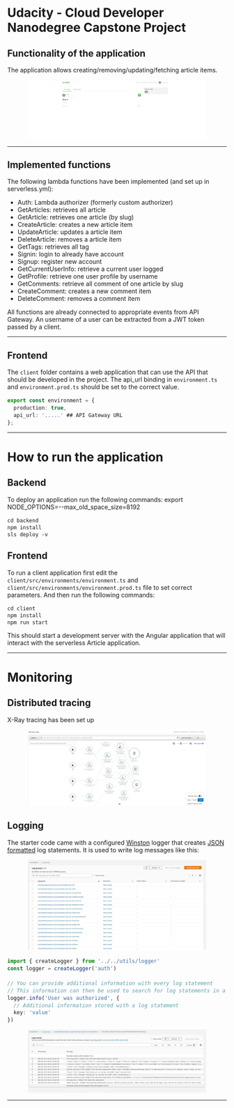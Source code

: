 # Udacity - Cloud Developer Nanodegree Capstone Project

## Functionality of the application

The application allows creating/removing/updating/fetching article items.

<div align="center">
  <img src="./screenshots/application.jpg" alt="App" style="zoom:40%;" />
</div>

***

## Implemented functions

The following lambda functions have been implemented (and set up in serverless.yml):
- Auth: Lambda authorizer (formerly custom authorizer)
- GetArticles: retrieves all article
- GetArticle: retrieves one article (by slug)
- CreateArticle: creates a new article item
- UpdateArticle: updates a article item
- DeleteArticle: removes a article item
- GetTags: retrieves all tag
- Signin: login to already have account
- Signup: register new account
- GetCurrentUserInfo: retrieve a current user logged
- GetProfile: retrieve one user profile by username
- GetComments: retrieve all comment of one article by slug
- CreateComment: creates a new comment item
- DeleteComment: removes a comment item

All functions are already connected to appropriate events from API Gateway.
An username of a user can be extracted from a JWT token passed by a client.

***
## Frontend

The `client` folder contains a web application that can use the API that should be developed in the project. The api_url binding in `environment.ts` and `environment.prod.ts` should be set to the correct value.

```ts
export const environment = {
  production: true,
  api_url: '.....' ## API Gateway URL
};
```

***

# How to run the application

## Backend

To deploy an application run the following commands:
export NODE_OPTIONS=--max_old_space_size=8192

```
cd backend
npm install
sls deploy -v
```

## Frontend

To run a client application first edit the `client/src/environments/environment.ts` and `client/src/environments/environment.prod.ts` file to set correct parameters. And then run the following commands:

```
cd client
npm install
npm run start
```

This should start a development server with the Angular application that will interact with the serverless Article application.

***

# Monitoring
## Distributed tracing

X-Ray tracing has been set up

<div align="center">
  <img src="./screenshots/X-RAY2.jpg" alt="1. X-Ray of the app" style="zoom:40%;" />
</div>

## Logging

The starter code came with a configured [Winston](https://github.com/winstonjs/winston) logger that creates [JSON formatted](https://stackify.com/what-is-structured-logging-and-why-developers-need-it/) log statements. It is used to write log messages like this:

<div align="center">
  <img src="./screenshots/CloudWatch2.jpg" alt="CloudWatch logs" style="zoom:40%;" />
</div>

```ts
import { createLogger } from '../../utils/logger'
const logger = createLogger('auth')

// You can provide additional information with every log statement
// This information can then be used to search for log statements in a log storage system
logger.info('User was authorized', {
  // Additional information stored with a log statement
  key: 'value'
})
```

<div align="center">
  <img src="./screenshots/log_example(CreateArticle).jpg" alt="CreateArticle log" style="zoom:40%;" />
</div>

***